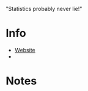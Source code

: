 
"Statistics probably never lie!"

# Info
- [Website](https://metaphor.ethz.ch/x/2025/fs/401-0614-00L/)
- 


# Notes
